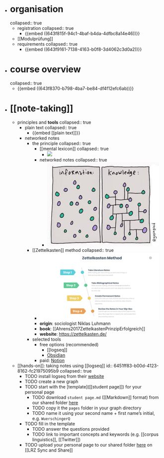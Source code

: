- # organisation
  collapsed:: true
	- registration
	  collapsed:: true
		- {{embed ((643f815f-94c1-4baf-b4da-4dfbc8a14e46))}}
	- [[Modulprüfung]]
	- requirements
	  collapsed:: true
		- {{embed ((643f9161-7138-4163-b0f8-3d4062c3d0a2))}}
- # course overview
  collapsed:: true
	- {{embed ((643f8370-b798-4ba7-be84-df4f12efc6ab))}}
- # [[note-taking]]
	- principles and **tools**
	  collapsed:: true
		- plain text
		  collapsed:: true
			- {{embed [[plain text]]}}
		- networked notes
			- the principle
			  collapsed:: true
				- [[mental lexicon]]
				  collapsed:: true
					- ![](../assets/mental-lexicon.png)
				- networked notes
				  collapsed:: true
					- ![](../assets/networked-notes.png)
			- [[Zettelkasten]] method
			  collapsed:: true
				- ![](../assets/zettelkasten-method.png)
				- **origin**: sociologist Niklas Luhmann
				- **book**: [[Ahrens2017ZettelkastenPrinzipErfolgreich]]
				- **website**: https://zettelkasten.de/
			- selected tools
				- free options (recommended)
					- [[logseq]]
					- [Obsidian](https://obsidian.md/)
				- paid: [Notion](https://www.notion.so/)
	- [[hands-on]]: taking notes using [[logseq]]
	  id:: 6451ff83-b00d-4123-8162-fc21975095b9
	  collapsed:: true
		- TODO install logseq from their [website](https://logseq.com/)
		- TODO create a new graph
		- TODO start with the [template]([[student page]]) for your personal page
			- TODO download `student page.md` ([[Markdown]] format) from our shared folder [here](https://syncandshare.lrz.de/getlink/fiNpRN4FB9181jt53gvaxB/)
			- TODO copy it the `pages` folder in your graph directory
			- TODO name it using your second name + first name’s initial, e.g. `WuerschingerQ`
		- TODO fill in the template
			- TODO answer the questions provided
			- TODO link to important concepts and keywords (e.g. [[corpus linguistics]], [[Twitter]])
		- TODO upload your personal page to our shared folder [here](https://syncandshare.lrz.de/getlink/fiNpRN4FB9181jt53gvaxB/) on [[LRZ Sync and Share]]